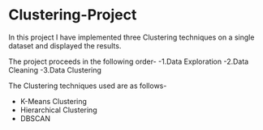 # Clustering-Project

In this project I have implemented three Clustering techniques on a single dataset and displayed the results.

The project proceeds in the following order-
  -1.Data Exploration
  -2.Data Cleaning
  -3.Data Clustering
  
The Clustering techniques used are as follows-
  - K-Means Clustering
  - Hierarchical Clustering
  - DBSCAN
